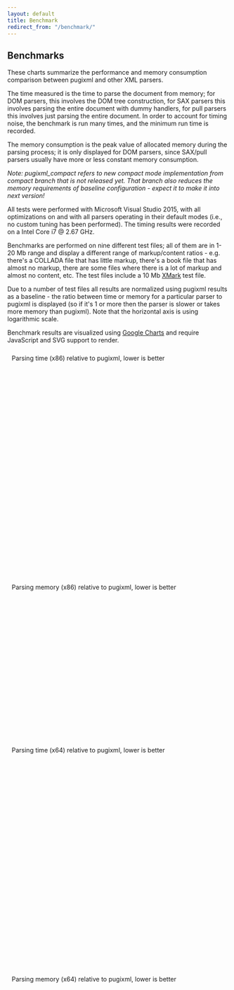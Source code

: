 ```yaml
---
layout: default
title: Benchmark
redirect_from: "/benchmark/"
---
```


## Benchmarks

These charts summarize the performance and memory consumption comparison between pugixml and other XML parsers.

The time measured is the time to parse the document from memory; for DOM parsers, this involves the DOM tree construction, for SAX parsers this involves parsing the entire document with dummy handlers, for pull parsers this involves just parsing the entire document. In order to account for timing noise, the benchmark is run many times, and the minimum run time is recorded.

The memory consumption is the peak value of allocated memory during the parsing process; it is only displayed for DOM parsers, since SAX/pull parsers usually have more or less constant memory consumption.

*Note: pugixml_compact refers to new compact mode implementation from compact branch that is not released yet. That branch also reduces the memory requirements of baseline configuration - expect it to make it into next version!*

All tests were performed with Microsoft Visual Studio 2015, with all optimizations on and with all parsers operating in their default modes (i.e., no custom tuning has been performed). The timing results were recorded on a Intel Core i7 @ 2.67 GHz.

Benchmarks are performed on nine different test files; all of them are in 1-20 Mb range and display a different range of markup/content ratios - e.g. there's a COLLADA file that has little markup, there's a book file that has almost no markup, there are some files where there is a lot of markup and almost no content, etc. The test files include a 10 Mb [XMark](http://www.xml-benchmark.org) test file.

Due to a number of test files all results are normalized using pugixml results as a baseline - the ratio between time or memory for a particular parser to pugixml is displayed (so if it's 1 or more then the parser is slower or takes more memory than pugixml). Note that the horizontal axis is using logarithmic scale.

Benchmark results are visualized using [Google Charts](https://developers.google.com/chart/) and require JavaScript and SVG support to render.

<div id="chart_speed_x86" style="width: 600px; height: 500px; padding: 10px;">Parsing time (x86) relative to pugixml, lower is better</div>
<div id="chart_memory_x86" style="width: 600px; height: 350px; padding: 10px;">Parsing memory (x86) relative to pugixml, lower is better</div>
<div id="chart_speed_x64" style="width: 600px; height: 500px; padding: 10px;">Parsing time (x64) relative to pugixml, lower is better</div>
<div id="chart_memory_x64" style="width: 600px; height: 350px; padding: 10px;">Parsing memory (x64) relative to pugixml, lower is better</div>

<script type="text/javascript" src="benchmark-data.js"></script>

<script type="text/javascript" src="https://www.google.com/jsapi"></script>

<script type="text/javascript">
	bdata = {}
	bfiles = {}

	function hget(h, key, def) {
		if (h.hasOwnProperty(key)) {
			return h[key]
		} else {
			h[key] = def
			return h[key]
		}
	}

	function benchmark_data(category, platform, parser, file, value) {
		hget(hget(hget(bdata, category, {}), platform, {}), parser, {})[file] = value
		bfiles[file] = file
	}

	function drawChartRatio(bd, chartid, haxis) {
		var data = new google.visualization.DataTable()
		
		data.addColumn('string', 'parser')
	
		for (var file in bfiles) {
			data.addColumn('number', file)
		}

		for (var parser in bd) {
			var row = [parser]

			for (var file in bfiles) {
				var ratio = bd[parser][file] / bd['pugixml'][file]

				row.push(ratio)
			}

			data.addRow(row)
		}

		var chartdiv = document.getElementById(chartid)

		var options = {
			legend: 'none',
			orientation: 'vertical',
			title: chartdiv.innerHTML,
			lineWidth: 0,
			pointSize: 5,
			chartArea: {width: '65%', height: '90%'},
			hAxis: haxis
		};

		var chart = new google.visualization.LineChart(chartdiv)

		chart.draw(data, options)
	}

	google.load('visualization', '1.0', {'packages':['corechart']})

	google.setOnLoadCallback(function () {
		benchmark(benchmark_data)

		var hAxisSpeed = {
			logScale: true,
			minValue: 0.75,
			ticks: [1, 3, 9, 27, 81]
		}

		var hAxisMemory = {
			logScale: true,
			minValue: 0.25,
			ticks: [0.5, 1, 2, 4, 8]
		}

		drawChartRatio(bdata.speed.x86, 'chart_speed_x86', hAxisSpeed)
		drawChartRatio(bdata.memory.x86, 'chart_memory_x86', hAxisMemory)
		drawChartRatio(bdata.speed.x64, 'chart_speed_x64', hAxisSpeed)
		drawChartRatio(bdata.memory.x64, 'chart_memory_x64', hAxisMemory)
	})
</script>
